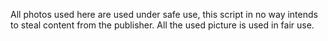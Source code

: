 All photos used here are used under safe use, this script in no way intends to steal content from the publisher. All the used picture is used in fair use.
